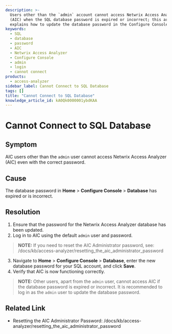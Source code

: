 ```yaml
---
description: >-
  Users other than the `admin` account cannot access Netwrix Access Analyzer
  (AIC) when the SQL database password is expired or incorrect; this article
  explains how to update the database password in the Configure Console.
keywords:
  - SQL
  - database
  - password
  - AIC
  - Netwrix Access Analyzer
  - Configure Console
  - admin
  - login
  - cannot connect
products:
  - access-analyzer
sidebar_label: Cannot Connect to SQL Database
tags: []
title: "Cannot Connect to SQL Database"
knowledge_article_id: kA0Qk0000001ybdKAA
---
```


# Cannot Connect to SQL Database

## Symptom
AIC users other than the `admin` user cannot access Netwrix Access Analyzer (AIC) even with the correct password.

## Cause
The database password in **Home** > **Configure Console** > **Database** has expired or is incorrect.

## Resolution
1. Ensure that the password for the Netwrix Access Analyzer database has been updated.
2. Log in to AIC using the default `admin` user and password.

> **NOTE:** If you need to reset the AIC Administrator password, see: /docs/kb/access-analyzer/resetting_the_aic_administrator_password

3. Navigate to **Home** > **Configure Console** > **Database**, enter the new database password for your SQL account, and click **Save**.
4. Verify that AIC is now functioning correctly.

> **NOTE:** Other users, apart from the `admin` user, cannot access AIC if the database password is expired or incorrect. It is recommended to log in as the `admin` user to update the database password.

## Related Link
- Resetting the AIC Administrator Password: /docs/kb/access-analyzer/resetting_the_aic_administrator_password
